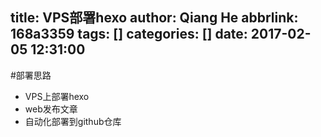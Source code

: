 title: VPS部署hexo
author: Qiang He
abbrlink: 168a3359
tags: []
categories: []
date: 2017-02-05 12:31:00
---
#部署思路
 
 + VPS上部署hexo
 + web发布文章
 + 自动化部署到github仓库